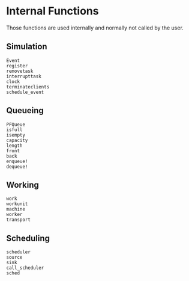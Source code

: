 # Internal Functions

Those functions are used internally and normally not called by the user.

## Simulation

```@docs
Event
register
removetask
interrupttask
clock
terminateclients
schedule_event
```

## Queueing

```@docs
PFQueue
isfull
isempty
capacity
length
front
back
enqueue!
dequeue!
```

## Working

```@docs
work
workunit
machine
worker
transport
```

## Scheduling
```@docs
scheduler
source
sink
call_scheduler
sched
```
